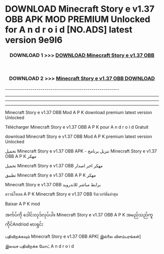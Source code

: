 # DOWNLOAD Minecraft Story e v1.37 OBB  APK MOD PREMIUM Unlocked for A n d r o i d [NO.ADS] latest version 9e9l6 



<div align="center">

<h3>DOWNLOAD 1 >>> <a href="https://getmod2.web.app/?judul=Minecraft Story e v1.37 OBB ">DOWNLOAD Minecraft Story e v1.37 OBB </a></h3><br>

<h3>DOWNLOAD 2 >>> <a href="https://getmod2.web.app/?judul=Minecraft Story e v1.37 OBB ">Minecraft Story e v1.37 OBB  DOWNLOAD </a></h3>

</div>
----------------------------------------------------------

----------------------------------------------------------

----------------------------------------------------------

----------------------------------------------------------

Minecraft Story e v1.37 OBB  Mod A P K download premium latest version Unlocked

Télécharger Minecraft Story e v1.37 OBB  A P K pour A n d r o i d Gratuit

download Minecraft Story e v1.37 OBB  Mod A P K premium latest version Unlocked

تحميل Minecraft Story e v1.37 OBB  APK - تنزيل برنامج Minecraft Story e v1.37 OBB  A P K مهكر

تحميل Minecraft Story e v1.37 OBB  مهكر اخر اصدار

تطبيق Minecraft Story e v1.37 OBB  A P K مهكر

Minecraft Story e v1.37 OBB  برابط مباشر للاندرويد

ดาวน์โหลด A P K Minecraft Story e v1.37 OBB  รับเวอร์ชันล่าสุด

Baixar A P K mod

အက်ပ်ကို ဒေါင်းလုဒ်လုပ်ပါ။ Minecraft Story e v1.37 OBB  A P K အမည်သည်ကူကိုင်Andriod ဗားရှင်း

பதிவிறக்கவும் Minecraft Story e v1.37 OBB  APK[ இல்லை விளம்பரங்கள்] 
 
இலவச பதிவிறக்க மோட் A n d r o i d



